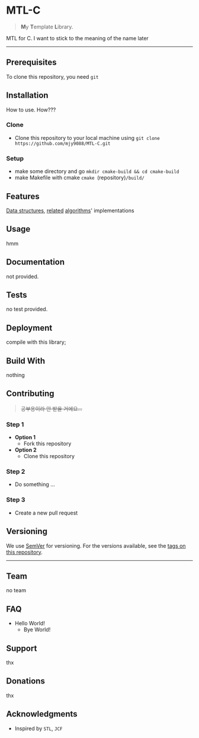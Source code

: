 # MTL-C
>  **M**y **T**emplate **L**ibrary.

MTL for C. I want to stick to the meaning of the name later



***



## Prerequisites

To clone this repository, you need `git`



## Installation

How to use. How???

### Clone

- Clone this repository to your local machine using `git clone https://github.com/mjy9088/MTL-C.git`

### Setup

- make some directory and go `mkdir cmake-build && cd cmake-build`
- make Makefile with cmake `cmake `(repository)`/build/`



## Features

[Data structures](https://en.wikipedia.org/wiki/List_of_data_structures), [related](https://en.wikipedia.org/wiki/List_of_terms_relating_to_algorithms_and_data_structures) [algorithms](https://en.wikipedia.org/wiki/List_of_algorithms)' implementations



## Usage

hmm



## Documentation

not provided.



## Tests

no test provided.



## Deployment

compile with this library;



## Build With

nothing



## Contributing

> ~~공부용이라 안 받을 거에요...~~

### Step 1

- **Option 1**
  - Fork this repository
- **Option 2**
  - Clone this repository

### Step 2

- Do something ...

### Step 3

- Create a new pull request



## Versioning

We use [SemVer](http://semver.org/) for versioning. For the versions available, see the [tags on this repository](https://github.com/your/project/tags).



***



## Team

no team



## FAQ

- Hello World!
  - Bye World!



## Support

thx



## Donations

thx



## Acknowledgments

- Inspired by `STL`, `JCF`